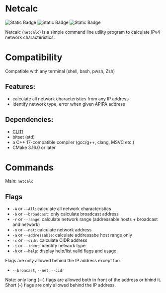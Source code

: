 # Netcalc


![Static Badge](https://img.shields.io/badge/License-GNU_GPL--v3.0-blue?style=flat&link=https%3A%2F%2Fwww.gnu.org%2Flicenses%2Fgpl-3.0.en.html%23license-text)
![Static Badge](https://img.shields.io/badge/Status-in%20development-yellow?style=flat)
![Static Badge](https://img.shields.io/badge/Codebase-unavailable-red?style=flat)


Netcalc (`netcalc`) is a simple command line utility program to calculate IPv4 network characteristics.

# Compatibility
Compatible with any terminal (shell, bash, pwsh, Zsh)
## Features:
- calculate all network characteristics from any IP address
- identify network type, error when given APIPA address

## Dependencies: 
- [CLI11](https://github.com/CLIUtils/CLI11)
- bitset (std)
- a C++ 17-compatible compiler (gcc/g++, clang, MSVC etc.)
- CMake 3.16.0 or later

# Commands

Main: `netcalc`

## Flags

- `-A` or `--All`: calculate all network characteristics
- `-b` or `--broadcast`: only calculate broadcast address
- `-r` or `--range`: calculate network range (addressable hosts + broadcast and network)
- `-n` or  `--net`: calculate network address
- `-a` or  `--addressable`: calculate addressabe host range only
- `-c` or `--cidr`: calculate CIDR address
- `-i` or `--ident`: identify network type
- `-h` or `--help`: display help/list valid flags and usage

Flags are only allowed behind the IP address except for:
- `--broacast`, `--net`, `--cidr`

Note: only long (--) flags are allowed both in front of the address or bhind it. Short (-) flags are only allowed behind the IP address.
